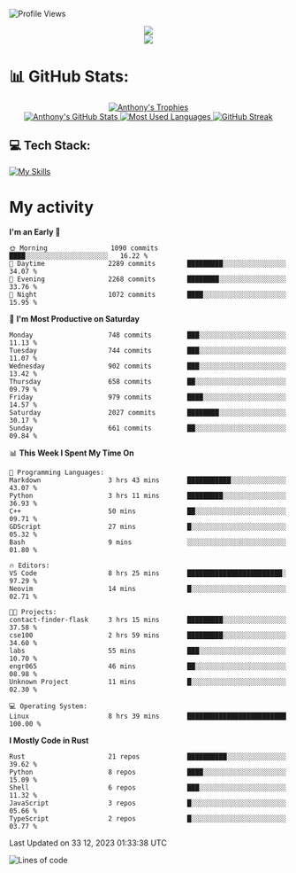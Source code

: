 
![Profile Views](https://komarev.com/ghpvc/?username=anthonymichaeltdm&label=Profile%20views&color=0e75b6&style=flat)

<!--profile banner-->
<div align="center">
  <img src="https://svg-banners.vercel.app/api?type=typeWriter&text1=Anthony%20Rubick&width=800&height=150" />
</div>

<!--profile views-->
<div align="center">
  <a href="https://u8views.com/github/AnthonyMichaelTDM">
    <img src="https://u8views.com/api/v1/github/profiles/68485672/views/day-week-month-total-count.svg">
  </a>
</div>

# 📊 GitHub Stats:

<!--trophies https://github.com/ryo-ma/github-profile-trophy -->
<div align="center"> 
  <a href="https://github.com/ryo-ma/github-profile-trophy">
    <picture>
      <source
        srcset="https://github-profile-trophy.vercel.app/?username=anthonymichaeltdm&theme=gitdimmed&no-frame=true&no-bg=true&column=-1"
        media="(prefers-color-scheme: dark)"
      />
      <source
        srcset="https://github-profile-trophy.vercel.app/?username=anthonymichaeltdm&theme=_____&no-frame=true&no-bg=true&column=-1"
        media="(prefers-color-scheme: light), (prefers-color-scheme: no-preference)"
      />
      <img src="https://github-profile-trophy.vercel.app/?username=anthonymichaeltdm&theme=gitdimmed&no-frame=true&no-bg=true&column=-1" alt="Anthony's Trophies" />
    </picture>
  </a>
</div>

<div align="center">
  <a href="https://github.com/anuraghazra/github-readme-stats">
    <picture>
      <source
        srcset="https://github-readme-stats.vercel.app/api?username=anthonymichaeltdm&show_icons=true&locale=en&theme=github_dark_dimmed&count_private=true&hide_border=true&include_all_commits=true"
        media="(prefers-color-scheme: dark)"
      />
      <source
        srcset="https://github-readme-stats.vercel.app/api?username=anthonymichaeltdm&show_icons=true&locale=en&theme=___&count_private=true&hide_border=true&include_all_commits=true"
        media="(prefers-color-scheme: light), (prefers-color-scheme: no-preference)"
      />
      <img src="https://github-readme-stats.vercel.app/api?username=anthonymichaeltdm&show_icons=true&locale=en&theme=github_dark_dimmed&count_private=true&hide_border=true&include_all_commits=true" alt="Anthony's GitHub Stats" />
    </picture>
  </a>
  
  <!--most used languages-->
  <a href="https://github.com/anuraghazra/github-readme-stats">
    <picture>
      <source
        srcset="https://github-readme-stats.vercel.app/api/top-langs?username=anthonymichaeltdm&show_icons=true&locale=en&layout=compact&theme=github_dark_dimmed&langs_count=8&count_private=true&size_weight=0.5&count_weight=0.5&hide_border=true"
        media="(prefers-color-scheme: dark)"
      />
      <source
        srcset="https://github-readme-stats.vercel.app/api/top-langs?username=anthonymichaeltdm&show_icons=true&locale=en&layout=compact&theme=____&langs_count=8&count_private=true&size_weight=0.5&count_weight=0.5&hide_border=true"
        media="(prefers-color-scheme: light), (prefers-color-scheme: no-preference)"
      />
      <img src="https://github-readme-stats.vercel.app/api/top-langs?username=anthonymichaeltdm&show_icons=true&locale=en&layout=compact&theme=github_dark_dimmed&langs_count=8&count_private=true&size_weight=0.5&count_weight=0.5&hide_border=true" alt="Most Used Languages" />
    </picture>
  </a>
  
  <!--streak https://git.io/streak-stats -->
  <a href="https://git.io/streak-stats">
    <picture>
      <source
        srcset="https://streak-stats.demolab.com?user=AnthonyMichaelTDM&theme=one-dark-pro&hide_border=true"
        media="(prefers-color-scheme: dark)"
      />
      <source
        srcset="https://streak-stats.demolab.com?user=AnthonyMichaelTDM&theme=_____&hide_border=true"
        media="(prefers-color-scheme: light), (prefers-color-scheme: no-preference)"
      />
      <img src="https://streak-stats.demolab.com?user=AnthonyMichaelTDM&theme=one-dark-pro&hide_border=true" alt="GitHub Streak" />
    </picture>
  </a>
</div>

<!--favorite languages and tools, and most used langs-->
## 💻 Tech Stack:

[![My Skills](https://skillicons.dev/icons?i=rust,actix,aws,github,githubactions,git,linux,bash,cpp,docker,java,latex,md,neovim,postgres,py,regex,vscode&theme=dark&perline=6)](https://skillicons.dev#gh-dark-mode-only)

# My activity

<!--START_SECTION:activity-->

<!--END_SECTION:activity-->

<!-- weekly activity https://github.com/AnthonyMichaelTDM/waka-readme-stats -->
<!--START_SECTION:waka-->
**I'm an Early 🐤** 

```text
🌞 Morning                1090 commits        ████░░░░░░░░░░░░░░░░░░░░░   16.22 % 
🌆 Daytime                2289 commits        █████████░░░░░░░░░░░░░░░░   34.07 % 
🌃 Evening                2268 commits        ████████░░░░░░░░░░░░░░░░░   33.76 % 
🌙 Night                  1072 commits        ████░░░░░░░░░░░░░░░░░░░░░   15.95 % 
```
📅 **I'm Most Productive on Saturday** 

```text
Monday                   748 commits         ███░░░░░░░░░░░░░░░░░░░░░░   11.13 % 
Tuesday                  744 commits         ███░░░░░░░░░░░░░░░░░░░░░░   11.07 % 
Wednesday                902 commits         ███░░░░░░░░░░░░░░░░░░░░░░   13.42 % 
Thursday                 658 commits         ██░░░░░░░░░░░░░░░░░░░░░░░   09.79 % 
Friday                   979 commits         ████░░░░░░░░░░░░░░░░░░░░░   14.57 % 
Saturday                 2027 commits        ████████░░░░░░░░░░░░░░░░░   30.17 % 
Sunday                   661 commits         ██░░░░░░░░░░░░░░░░░░░░░░░   09.84 % 
```


📊 **This Week I Spent My Time On** 

```text
💬 Programming Languages: 
Markdown                 3 hrs 43 mins       ███████████░░░░░░░░░░░░░░   43.07 % 
Python                   3 hrs 11 mins       █████████░░░░░░░░░░░░░░░░   36.93 % 
C++                      50 mins             ██░░░░░░░░░░░░░░░░░░░░░░░   09.71 % 
GDScript                 27 mins             █░░░░░░░░░░░░░░░░░░░░░░░░   05.32 % 
Bash                     9 mins              ░░░░░░░░░░░░░░░░░░░░░░░░░   01.80 % 

🔥 Editors: 
VS Code                  8 hrs 25 mins       ████████████████████████░   97.29 % 
Neovim                   14 mins             █░░░░░░░░░░░░░░░░░░░░░░░░   02.71 % 

🐱‍💻 Projects: 
contact-finder-flask     3 hrs 15 mins       █████████░░░░░░░░░░░░░░░░   37.58 % 
cse100                   2 hrs 59 mins       █████████░░░░░░░░░░░░░░░░   34.60 % 
labs                     55 mins             ███░░░░░░░░░░░░░░░░░░░░░░   10.70 % 
engr065                  46 mins             ██░░░░░░░░░░░░░░░░░░░░░░░   08.98 % 
Unknown Project          11 mins             █░░░░░░░░░░░░░░░░░░░░░░░░   02.30 % 

💻 Operating System: 
Linux                    8 hrs 39 mins       █████████████████████████   100.00 % 
```

**I Mostly Code in Rust** 

```text
Rust                     21 repos            ██████████░░░░░░░░░░░░░░░   39.62 % 
Python                   8 repos             ████░░░░░░░░░░░░░░░░░░░░░   15.09 % 
Shell                    6 repos             ███░░░░░░░░░░░░░░░░░░░░░░   11.32 % 
JavaScript               3 repos             █░░░░░░░░░░░░░░░░░░░░░░░░   05.66 % 
TypeScript               2 repos             █░░░░░░░░░░░░░░░░░░░░░░░░   03.77 % 
```




 Last Updated on 33 12, 2023 01:33:38 UTC
<!--END_SECTION:waka-->

<!--START_SECTION:loc-->
![Lines of code](https://img.shields.io/badge/From%20Hello%20World%20I%27ve%20Written-15.2%20million%20lines%20of%20code-blue)


<!--END_SECTION:loc-->
